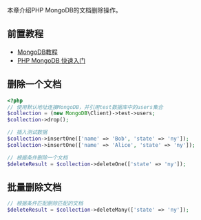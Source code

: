 本章介绍PHP MongoDB的文档删除操作。

## 前置教程
- <a href='/#/数据库/mongodb/README'>MongoDB教程</a>
- <a href='/#/编程语言/php/mongdb/fast_induction'>PHP MongoDB 快速入门</a>

## 删除一个文档
```php
<?php
// 使用默认地址连接MongoDB，并引用test数据库中的users集合
$collection = (new MongoDB\Client)->test->users;
$collection->drop();

// 插入测试数据
$collection->insertOne(['name' => 'Bob', 'state' => 'ny']);
$collection->insertOne(['name' => 'Alice', 'state' => 'ny']);

// 根据条件删除一个文档
$deleteResult = $collection->deleteOne(['state' => 'ny']);
```

## 批量删除文档
```php
// 根据条件匹配删除匹配的文档
$deleteResult = $collection->deleteMany(['state' => 'ny']);
```